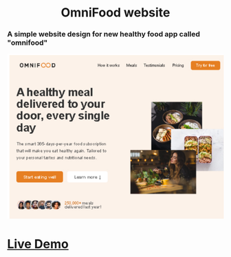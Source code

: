 
<h1 align="center">OmniFood website</h1>

<h3> A simple website design for new healthy food app called "omnifood" </h3>

![screen shot](omnifood.png)

# [Live Demo](https://https://rawan-kh.github.io/Kalbonyan-Elmarsos/2-udemy/1-Html-Css/projects/OmniFood-Project/) 




